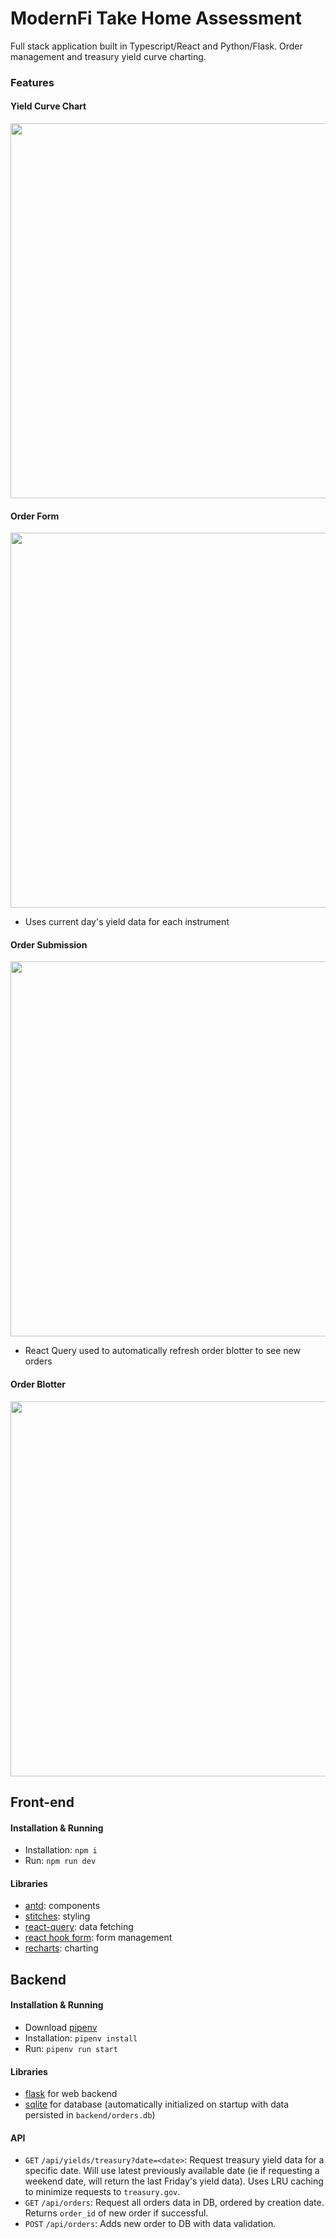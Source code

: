 # ModernFi Take Home Assessment

Full stack application built in Typescript/React and Python/Flask. Order management and treasury yield curve charting.

### Features

#### Yield Curve Chart
<img src="https://github.com/user-attachments/assets/bf0d0fbb-38e6-4369-a885-46142891c7f5" width="600">

#### Order Form
<img src="https://github.com/user-attachments/assets/0e42804a-2aaf-4ad9-b6e2-f5cd035cda5a" width="600">

- Uses current day's yield data for each instrument

#### Order Submission
<img src="https://github.com/user-attachments/assets/b5e69e9c-927a-4644-84f2-6697b27f54f1" width="600">

- React Query used to automatically refresh order blotter to see new orders

#### Order Blotter
<img src="https://github.com/user-attachments/assets/0fffc695-4b08-4e5c-a5a3-7637836e0abb" width="600">



## Front-end
#### Installation & Running
- Installation: `npm i`
- Run: `npm run dev`

#### Libraries
- [antd](https://ant.design/): components
- [stitches](https://stitches.dev/): styling
- [react-query](https://tanstack.com/query/latest): data fetching
- [react hook form](https://react-hook-form.com/): form management
- [recharts](https://recharts.org/en-US): charting

## Backend
#### Installation & Running
- Download [pipenv](https://pipenv.pypa.io/en/latest/installation.html)
- Installation: `pipenv install`
- Run: `pipenv run start`

#### Libraries
- [flask](https://flask.palletsprojects.com/en/stable/) for web backend
- [sqlite](https://flask.palletsprojects.com/en/stable/patterns/sqlite3/) for database (automatically initialized on startup with data persisted in `backend/orders.db`)

#### API
- `GET` `/api/yields/treasury?date=<date>`: Request treasury yield data for a specific date. Will use latest previously available date (ie if requesting a weekend date, will return the last Friday's yield data). Uses LRU caching to minimize requests to `treasury.gov`.
- `GET` `/api/orders`: Request all orders data in DB, ordered by creation date. Returns `order_id` of new order if successful.
- `POST` `/api/orders`: Adds new order to DB with data validation.
